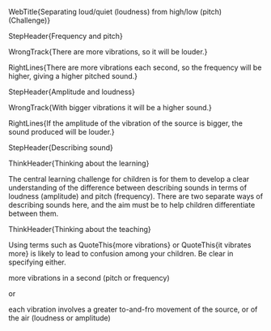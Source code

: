 WebTitle{Separating loud/quiet (loudness) from high/low (pitch)(Challenge)}

StepHeader{Frequency and pitch}

WrongTrack{There are more vibrations, so it will be louder.}

RightLines{There are more vibrations each second, so the frequency will be higher, giving a higher pitched sound.}

StepHeader{Amplitude and loudness}

WrongTrack{With bigger vibrations it will be a higher sound.}

RightLines{If the amplitude of the vibration of the source is bigger, the sound produced will be louder.}

StepHeader{Describing sound}

ThinkHeader{Thinking about the learning}

The central learning challenge for children is for them to develop a clear understanding of the difference between describing sounds in terms of loudness (amplitude) and pitch (frequency).
There are two separate ways of describing sounds here, and the aim must be to help children differentiate between them.

ThinkHeader{Thinking about the teaching}

Using terms such as QuoteThis{more vibrations} or QuoteThis{it vibrates more} is likely to lead to confusion among your children. Be clear in specifying either.

more vibrations in a second (pitch or frequency)

or

each vibration involves a greater to-and-fro movement of the source, or of the air (loudness or amplitude)

